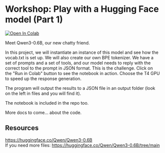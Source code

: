 # Workshop: Play with a Hugging Face model (Part 1)

<a target="_blank" href="https://colab.research.google.com/drive/1AFSZrjC5aMhtxnbYWh3RYOSjdxd1iPjZ?usp=sharing"><img src="https://colab.research.google.com/assets/colab-badge.svg" alt="Open In Colab"/></a>

Meet Qwen3-0.6B, our new chatty friend. 

In this project, we will instantiate an instance of this model and see how the vocab.txt is set up. We will also create our own BPE tokenizer.
We have a set of prompts and a set of tools, and our model needs to reply with the correct tool to the prompt in JSON format. This is the challenge.
Click on the "Run in Colab" button to see the notebook in action. Choose the T4 GPU to speed up the response generation. 

The program will output the results to a JSON file in an output folder (look on the left in files and you will find it).

The notebook is included in the repo too.

More docs to come... about the code.

## Resources
https://huggingface.co/Qwen/Qwen3-0.6B  
If you need more files:
https://huggingface.co/Qwen/Qwen3-0.6B/tree/main  
